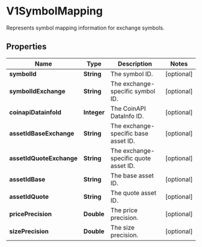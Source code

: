 

# V1SymbolMapping

Represents symbol mapping information for exchange symbols.

## Properties

| Name | Type | Description | Notes |
|------------ | ------------- | ------------- | -------------|
|**symbolId** | **String** | The symbol ID. |  [optional] |
|**symbolIdExchange** | **String** | The exchange-specific symbol ID. |  [optional] |
|**coinapiDatainfoId** | **Integer** | The CoinAPI DataInfo ID. |  [optional] |
|**assetIdBaseExchange** | **String** | The exchange-specific base asset ID. |  [optional] |
|**assetIdQuoteExchange** | **String** | The exchange-specific quote asset ID. |  [optional] |
|**assetIdBase** | **String** | The base asset ID. |  [optional] |
|**assetIdQuote** | **String** | The quote asset ID. |  [optional] |
|**pricePrecision** | **Double** | The price precision. |  [optional] |
|**sizePrecision** | **Double** | The size precision. |  [optional] |



